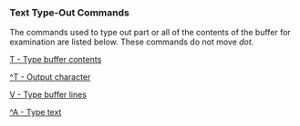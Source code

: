 ### Text Type-Out Commands

The commands used to type out part or all of the contents of
the buffer for examination are listed below.
These commands do not move *dot*.

[T - Type buffer contents](cmds/T.md)

[^T - Output character](cmds/ctrl_T.md)

[V - Type buffer lines](cmds/V.md)

[^A - Type text](cmds/ctrl_A.md)

